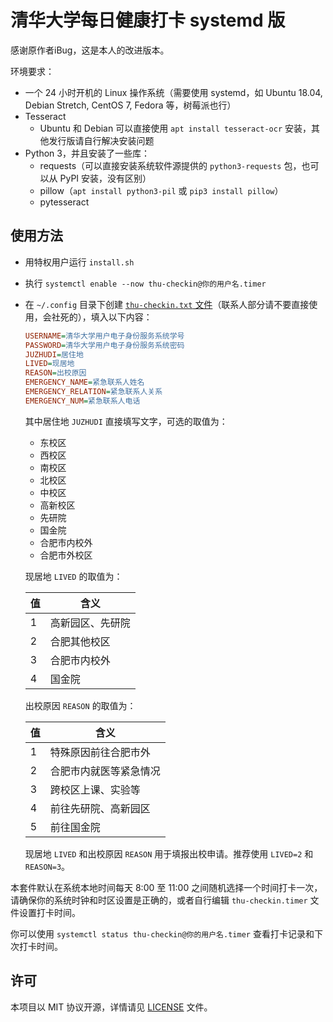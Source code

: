# 清华大学每日健康打卡 systemd 版

感谢原作者iBug，这是本人的改进版本。

环境要求：

- 一个 24 小时开机的 Linux 操作系统（需要使用 systemd，如 Ubuntu 18.04, Debian Stretch, CentOS 7, Fedora 等，树莓派也行）
- Tesseract
  - Ubuntu 和 Debian 可以直接使用 `apt install tesseract-ocr` 安装，其他发行版请自行解决安装问题
- Python 3，并且安装了一些库：
  - requests（可以直接安装系统软件源提供的 `python3-requests` 包，也可以从 PyPI 安装，没有区别）
  - pillow（`apt install python3-pil` 或 `pip3 install pillow`）
  - pytesseract

## 使用方法

- 用特权用户运行 `install.sh`
- 执行 `systemctl enable --now thu-checkin@你的用户名.timer`
- 在 `~/.config` 目录下创建 [`thu-checkin.txt` 文件](thu-checkin.example.txt)（联系人部分请不要直接使用，会社死的），填入以下内容：

    ```ini
    USERNAME=清华大学用户电子身份服务系统学号
    PASSWORD=清华大学用户电子身份服务系统密码
    JUZHUDI=居住地
    LIVED=现居地
    REASON=出校原因
    EMERGENCY_NAME=紧急联系人姓名
    EMERGENCY_RELATION=紧急联系人关系
    EMERGENCY_NUM=紧急联系人电话
    ```

    其中居住地 `JUZHUDI` 直接填写文字，可选的取值为：

    - 东校区
    - 西校区
    - 南校区
    - 北校区
    - 中校区
    - 高新校区
    - 先研院
    - 国金院
    - 合肥市内校外
    - 合肥市外校区

    现居地 `LIVED` 的取值为：

    | 值 | 含义             |
    | -- | ---------------- |
    | 1  | 高新园区、先研院 |
    | 2  | 合肥其他校区     |
    | 3  | 合肥市内校外     |
    | 4  | 国金院           |

    出校原因 `REASON` 的取值为：

    | 值 | 含义                   |
    | -- | ---------------------- |
    | 1  | 特殊原因前往合肥市外   |
    | 2  | 合肥市内就医等紧急情况 |
    | 3  | 跨校区上课、实验等     |
    | 4  | 前往先研院、高新园区   |
    | 5  | 前往国金院             |

    现居地 `LIVED` 和出校原因 `REASON` 用于填报出校申请。推荐使用 `LIVED=2` 和 `REASON=3`。

本套件默认在系统本地时间每天 8:00 至 11:00 之间随机选择一个时间打卡一次，请确保你的系统时钟和时区设置是正确的，或者自行编辑 `thu-checkin.timer` 文件设置打卡时间。

你可以使用 `systemctl status thu-checkin@你的用户名.timer` 查看打卡记录和下次打卡时间。

## 许可

本项目以 MIT 协议开源，详情请见 [LICENSE](LICENSE) 文件。
